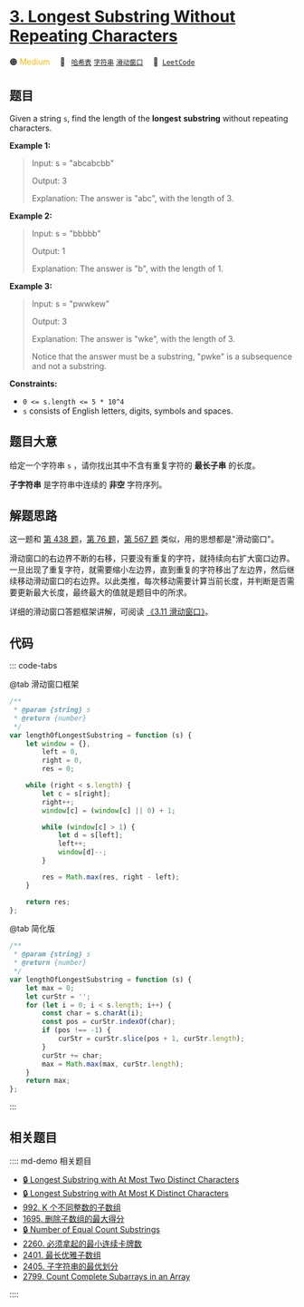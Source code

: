# [3. Longest Substring Without Repeating Characters](https://leetcode.com/problems/longest-substring-without-repeating-characters/)

🟠 <font color=#ffb800>Medium</font>&emsp; 🔖&ensp; [`哈希表`](/leetcode/outline/tag/hash-table.md) [`字符串`](/leetcode/outline/tag/string.md) [`滑动窗口`](/leetcode/outline/tag/sliding-window.md)&emsp; 🔗&ensp;[`LeetCode`](https://leetcode.com/problems/longest-substring-without-repeating-characters/)

## 题目

Given a string `s`, find the length of the **longest** **substring** without repeating characters.

**Example 1:**

> Input: s = "abcabcbb"
>
> Output: 3
>
> Explanation: The answer is "abc", with the length of 3.

**Example 2:**

> Input: s = "bbbbb"
>
> Output: 1
>
> Explanation: The answer is "b", with the length of 1.

**Example 3:**

> Input: s = "pwwkew"
>
> Output: 3
>
> Explanation: The answer is "wke", with the length of 3.
>
> Notice that the answer must be a substring, "pwke" is a subsequence and not a substring.

**Constraints:**

- `0 <= s.length <= 5 * 10^4`
- `s` consists of English letters, digits, symbols and spaces.

## 题目大意

给定一个字符串 `s` ，请你找出其中不含有重复字符的 **最长子串** 的长度。

**子字符串** 是字符串中连续的 **非空** 字符序列。

## 解题思路

这一题和 [第 438 题](./0438.md)，[第 76 题](./0076.md)，[第 567 题](./0567.md) 类似，用的思想都是"滑动窗口"。

滑动窗口的右边界不断的右移，只要没有重复的字符，就持续向右扩大窗口边界。一旦出现了重复字符，就需要缩小左边界，直到重复的字符移出了左边界，然后继续移动滑动窗口的右边界。以此类推，每次移动需要计算当前长度，并判断是否需要更新最大长度，最终最大的值就是题目中的所求。

详细的滑动窗口答题框架讲解，可阅读 [《3.11 滑动窗口》](../algorithm/slide_window.md)。

## 代码

::: code-tabs

@tab 滑动窗口框架

```javascript
/**
 * @param {string} s
 * @return {number}
 */
var lengthOfLongestSubstring = function (s) {
	let window = {},
		left = 0,
		right = 0,
		res = 0;

	while (right < s.length) {
		let c = s[right];
		right++;
		window[c] = (window[c] || 0) + 1;

		while (window[c] > 1) {
			let d = s[left];
			left++;
			window[d]--;
		}

		res = Math.max(res, right - left);
	}

	return res;
};
```

@tab 简化版

```javascript
/**
 * @param {string} s
 * @return {number}
 */
var lengthOfLongestSubstring = function (s) {
	let max = 0;
	let curStr = '';
	for (let i = 0; i < s.length; i++) {
		const char = s.charAt(i);
		const pos = curStr.indexOf(char);
		if (pos !== -1) {
			curStr = curStr.slice(pos + 1, curStr.length);
		}
		curStr += char;
		max = Math.max(max, curStr.length);
	}
	return max;
};
```

:::

## 相关题目

:::: md-demo 相关题目

- [🔒 Longest Substring with At Most Two Distinct Characters](https://leetcode.com/problems/longest-substring-with-at-most-two-distinct-characters)
- [🔒 Longest Substring with At Most K Distinct Characters](https://leetcode.com/problems/longest-substring-with-at-most-k-distinct-characters)
- [992. K 个不同整数的子数组](https://leetcode.com/problems/subarrays-with-k-different-integers)
- [1695. 删除子数组的最大得分](https://leetcode.com/problems/maximum-erasure-value)
- [🔒 Number of Equal Count Substrings](https://leetcode.com/problems/number-of-equal-count-substrings)
- [2260. 必须拿起的最小连续卡牌数](https://leetcode.com/problems/minimum-consecutive-cards-to-pick-up)
- [2401. 最长优雅子数组](https://leetcode.com/problems/longest-nice-subarray)
- [2405. 子字符串的最优划分](https://leetcode.com/problems/optimal-partition-of-string)
- [2799. Count Complete Subarrays in an Array](https://leetcode.com/problems/count-complete-subarrays-in-an-array)

::::
